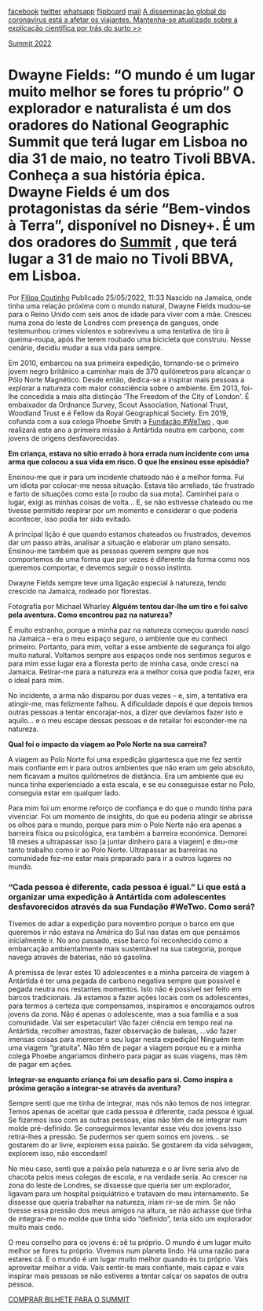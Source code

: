 [facebook](https://www.facebook.com/sharer/sharer.php?u=https%3A%2F%2Fwww.natgeo.pt%2Fviagem-e-aventuras%2F2022%2F05%2Fentrevista-dwayne-fields) [twitter](https://twitter.com/share?url=https%3A%2F%2Fwww.natgeo.pt%2Fviagem-e-aventuras%2F2022%2F05%2Fentrevista-dwayne-fields&via=natgeo&text=Dwayne%20Fields%3A%20%E2%80%9CO%20mundo%20%C3%A9%20um%20lugar%20muito%20melhor%20se%20fores%20tu%20pr%C3%B3prio%E2%80%9D) [whatsapp](https://web.whatsapp.com/send?text=https%3A%2F%2Fwww.natgeo.pt%2Fviagem-e-aventuras%2F2022%2F05%2Fentrevista-dwayne-fields) [flipboard](https://share.flipboard.com/bookmarklet/popout?v=2&title=Dwayne%20Fields%3A%20%E2%80%9CO%20mundo%20%C3%A9%20um%20lugar%20muito%20melhor%20se%20fores%20tu%20pr%C3%B3prio%E2%80%9D&url=https%3A%2F%2Fwww.natgeo.pt%2Fviagem-e-aventuras%2F2022%2F05%2Fentrevista-dwayne-fields) [mail](mailto:?subject=NatGeo&body=https%3A%2F%2Fwww.natgeo.pt%2Fviagem-e-aventuras%2F2022%2F05%2Fentrevista-dwayne-fields%20-%20Dwayne%20Fields%3A%20%E2%80%9CO%20mundo%20%C3%A9%20um%20lugar%20muito%20melhor%20se%20fores%20tu%20pr%C3%B3prio%E2%80%9D) [A disseminação global do coronavírus está a afetar os viajantes. Mantenha-se atualizado sobre a explicação científica por trás do surto >>](https://www.natgeo.pt/coronavirus) 

[Summit 2022](https://www.natgeo.pt/summit2022) 
# Dwayne Fields: “O mundo é um lugar muito melhor se fores tu próprio” O explorador e naturalista é um dos oradores do National Geographic Summit que terá lugar em Lisboa no dia 31 de maio, no teatro Tivoli BBVA. Conheça a sua história épica. Dwayne Fields é um dos protagonistas da série “Bem-vindos à Terra”, disponível no Disney+. É um dos oradores do [Summit](https://www.natgeo.pt/summit2022) , que terá lugar a 31 de maio no Tivoli BBVA, em Lisboa. 

Por [Filipa Coutinho](https://www.natgeo.pt/autor/filipa-coutinho) Publicado 25/05/2022, 11:33 Nascido na Jamaica, onde tinha uma relação próxima com o mundo natural, Dwayne Fields mudou-se para o Reino Unido com seis anos de idade para viver com a mãe. Cresceu numa zona do leste de Londres com presença de gangues, onde testemunhou crimes violentos e sobreviveu a uma tentativa de tiro à queima-roupa, após lhe terem roubado uma bicicleta que construiu. Nesse cenário, decidiu mudar a sua vida para sempre. 

Em 2010, embarcou na sua primeira expedição, tornando-se o primeiro jovem negro britânico a caminhar mais de 370 quilómetros para alcançar o Pólo Norte Magnético. Desde então, dedica-se a inspirar mais pessoas a explorar a natureza com maior consciência sobre o ambiente. Em 2013, foi-lhe concedida a mais alta distinção 'The Freedom of the City of London'. É embaixador da Ordnance Survey, Scout Association, National Trust, Woodland Trust e é Fellow da Royal Geographical Society. Em 2019, cofunda com a sua colega Phoebe Smith a [Fundação #WeTwo](https://www.teamwetwo.com/wetwo-foundation/) , que realizará este ano a primeira missão à Antártida neutra em carbono, com jovens de origens desfavorecidas. 

**Em criança, estava no sítio errado à hora errada num incidente com uma arma que colocou a sua vida em risco. O que lhe ensinou esse episódio?** 

Ensinou-me que ir para um incidente chateado não é a melhor forma. Fui um idiota por colocar-me nessa situação. Estava tão arreliado, tão frustrado e farto de situações como esta [o roubo da sua mota]. Caminhei para o lugar, exigi as minhas coisas de volta… E, se não estivesse chateado ou me tivesse permitido respirar por um momento e considerar o que poderia acontecer, isso podia ter sido evitado. 

A principal lição é que quando estamos chateados ou frustrados, devemos dar um passo atrás, analisar a situação e elaborar um plano sensato. Ensinou-me também que as pessoas querem sempre que nos comportemos de uma forma que por vezes é diferente da forma como nos queremos comportar, e devemos seguir o nosso instinto. 

Dwayne Fields sempre teve uma ligação especial à natureza, tendo crescido na Jamaica, rodeado por florestas. 

Fotografia por Michael Wharley **Alguém tentou dar-lhe um tiro e foi salvo pela aventura. Como encontrou paz na natureza?** 

É muito estranho, porque a minha paz na natureza começou quando nasci na Jamaica – era o meu espaço seguro, o ambiente que eu conheci primeiro. Portanto, para mim, voltar a esse ambiente de segurança foi algo muito natural. Voltamos sempre aos espaços onde nos sentimos seguros e para mim esse lugar era a floresta perto de minha casa, onde cresci na Jamaica. Retirar-me para a natureza era a melhor coisa que podia fazer, era o ideal para mim. 

No incidente, a arma não disparou por duas vezes – e, sim, a tentativa era atingir-me, mas felizmente falhou. A dificuldade depois é que depois temos outras pessoas a tentar encorajar-nos, a dizer que devíamos fazer isto e aquilo… e o meu escape dessas pessoas e de retaliar foi esconder-me na natureza. 

**Qual foi o impacto da viagem ao Polo Norte na sua carreira?** 

A viagem ao Polo Norte foi uma expedição gigantesca que me fez sentir mais confiante em ir para outros ambientes que não eram um gelo absoluto, nem ficavam a muitos quilómetros de distância. Era um ambiente que eu nunca tinha experienciado a esta escala, e se eu conseguisse estar no Polo, conseguia estar em qualquer lado. 

Para mim foi um enorme reforço de confiança e do que o mundo tinha para vivenciar. Foi um momento de insights, do que eu poderia atingir se abrisse os olhos para o mundo, porque para mim o Polo Norte não era apenas a barreira física ou psicológica, era também a barreira económica. Demorei 18 meses a ultrapassar isso [a juntar dinheiro para a viagem] e deu-me tanto trabalho como ir ao Polo Norte. Ultrapassar as barreiras na comunidade fez-me estar mais preparado para ir a outros lugares no mundo. 

### “Cada pessoa é diferente, cada pessoa é igual.” **Li que está a organizar uma expedição à Antártida com adolescentes desfavorecidos através da sua Fundação #WeTwo. Como será?** 

Tivemos de adiar a expedição para novembro porque o barco em que queremos ir não estava na América do Sul nas datas em que pensámos inicialmente ir. No ano passado, esse barco foi reconhecido como a embarcação ambientalmente mais sustentável na sua categoria, porque navega através de baterias, não só gasolina. 

A premissa de levar estes 10 adolescentes e a minha parceira de viagem à Antártida é ter uma pegada de carbono negativa sempre que possível e pegada neutra nos restantes momentos. Isto não é possível ser feito em barcos tradicionais. Já estamos a fazer ações locais com os adolescentes, para termos a certeza que compensamos, inspiramos e encorajamos outros jovens da zona. Não é apenas o adolescente, mas a sua família e a sua comunidade. Vai ser espetacular! Vão fazer ciência em tempo real na Antártida, recolher amostras, fazer observação de baleias, …vão fazer imensas coisas para merecer o seu lugar nesta expedição! Ninguém tem uma viagem “gratuita”. Não têm de pagar a viagem porque eu e a minha colega Phoebe angariamos dinheiro para pagar as suas viagens, mas têm de pagar em ações. 

**Integrar-se enquanto criança foi um desafio para si. Como inspira a próxima geração a integrar-se através da aventura?** 

Sempre senti que me tinha de integrar, mas nós não temos de nos integrar. Temos apenas de aceitar que cada pessoa é diferente, cada pessoa é igual. Se fizermos isso com as outras pessoas, elas não têm de se integrar num molde pré-definido. Se conseguirmos levantar esse véu dos jovens isso retira-lhes a pressão. Se pudermos ser quem somos em jovens… se gostarem do ar livre, explorem essa paixão. Se gostarem da vida selvagem, explorem isso, não escondam! 

No meu caso, senti que a paixão pela natureza e o ar livre seria alvo de chacota pelos meus colegas de escola, e na verdade seria. Ao crescer na zona do leste de Londres, se dissesse que queria ser um explorador, ligavam para um hospital psiquiátrico e tratavam do meu internamento. Se dissesse que queria trabalhar na natureza, iriam rir-se de mim. Se não tivesse essa pressão dos meus amigos na altura, se não achasse que tinha de integrar-me no molde que tinha sido “definido”, teria sido um explorador muito mais cedo. 

O meu conselho para os jovens é: sê tu próprio. O mundo é um lugar muito melhor se fores tu próprio. Vivemos num planeta lindo. Há uma razão para estares cá. E o mundo é um lugar muito melhor quando és tu próprio. Vais aproveitar melhor a vida. Vais sentir-te mais confiante, mais capaz e vais inspirar mais pessoas se não estiveres a tentar calçar os sapatos de outra pessoa. 

[COMPRAR BILHETE PARA O SUMMIT](https://ticketline.sapo.pt/evento/national-geographic-summit-2022-64007) 